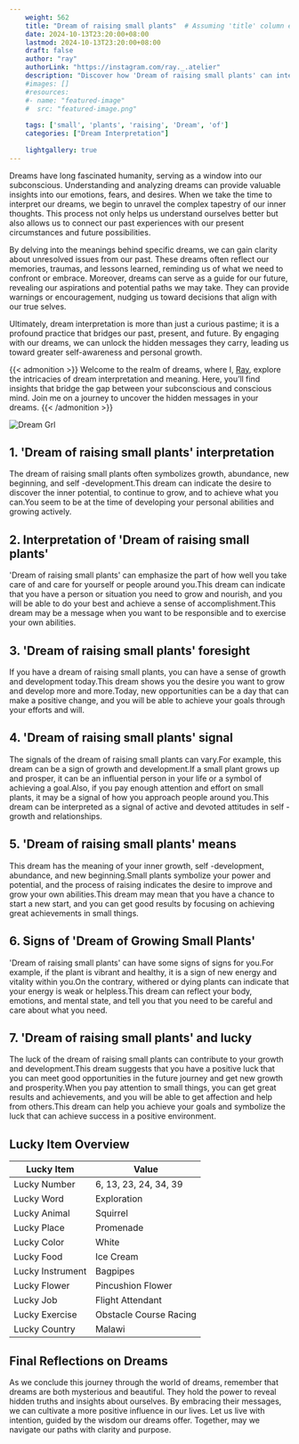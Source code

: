 ```yaml
---
    weight: 562
    title: "Dream of raising small plants"  # Assuming 'title' column exists
    date: 2024-10-13T23:20:00+08:00
    lastmod: 2024-10-13T23:20:00+08:00
    draft: false
    author: "ray"
    authorLink: "https://instagram.com/ray._.atelier"
    description: "Discover how 'Dream of raising small plants' can interpret your future and uncover its significant meanings in your life."
    #images: []
    #resources:
    #- name: "featured-image"
    #  src: "featured-image.png"
    
    tags: ['small', 'plants', 'raising', 'Dream', 'of']
    categories: ["Dream Interpretation"]
    
    lightgallery: true
---
```

    
Dreams have long fascinated humanity, serving as a window into our subconscious. Understanding and analyzing dreams can provide valuable insights into our emotions, fears, and desires. When we take the time to interpret our dreams, we begin to unravel the complex tapestry of our inner thoughts. This process not only helps us understand ourselves better but also allows us to connect our past experiences with our present circumstances and future possibilities.

By delving into the meanings behind specific dreams, we can gain clarity about unresolved issues from our past. These dreams often reflect our memories, traumas, and lessons learned, reminding us of what we need to confront or embrace. Moreover, dreams can serve as a guide for our future, revealing our aspirations and potential paths we may take. They can provide warnings or encouragement, nudging us toward decisions that align with our true selves.

Ultimately, dream interpretation is more than just a curious pastime; it is a profound practice that bridges our past, present, and future. By engaging with our dreams, we can unlock the hidden messages they carry, leading us toward greater self-awareness and personal growth.

{{< admonition >}}
Welcome to the realm of dreams, where I, [Ray](https://instagram.com/ray._.atelier), explore the intricacies of dream interpretation and meaning. Here, you’ll find insights that bridge the gap between your subconscious and conscious mind. Join me on a journey to uncover the hidden messages in your dreams.
{{< /admonition >}}

![Dream Grl](https://cdn.pixabay.com/photo/2017/11/02/03/35/gothic-2910057_1280.jpg "Dream Grl")

## 1. 'Dream of raising small plants' interpretation
The dream of raising small plants often symbolizes growth, abundance, new beginning, and self -development.This dream can indicate the desire to discover the inner potential, to continue to grow, and to achieve what you can.You seem to be at the time of developing your personal abilities and growing actively.

## 2. Interpretation of 'Dream of raising small plants'
'Dream of raising small plants' can emphasize the part of how well you take care of and care for yourself or people around you.This dream can indicate that you have a person or situation you need to grow and nourish, and you will be able to do your best and achieve a sense of accomplishment.This dream may be a message when you want to be responsible and to exercise your own abilities.

## 3. 'Dream of raising small plants' foresight
If you have a dream of raising small plants, you can have a sense of growth and development today.This dream shows you the desire you want to grow and develop more and more.Today, new opportunities can be a day that can make a positive change, and you will be able to achieve your goals through your efforts and will.

## 4. 'Dream of raising small plants' signal
The signals of the dream of raising small plants can vary.For example, this dream can be a sign of growth and development.If a small plant grows up and prosper, it can be an influential person in your life or a symbol of achieving a goal.Also, if you pay enough attention and effort on small plants, it may be a signal of how you approach people around you.This dream can be interpreted as a signal of active and devoted attitudes in self -growth and relationships.

## 5. 'Dream of raising small plants' means
This dream has the meaning of your inner growth, self -development, abundance, and new beginning.Small plants symbolize your power and potential, and the process of raising indicates the desire to improve and grow your own abilities.This dream may mean that you have a chance to start a new start, and you can get good results by focusing on achieving great achievements in small things.

## 6. Signs of 'Dream of Growing Small Plants'
'Dream of raising small plants' can have some signs of signs for you.For example, if the plant is vibrant and healthy, it is a sign of new energy and vitality within you.On the contrary, withered or dying plants can indicate that your energy is weak or helpless.This dream can reflect your body, emotions, and mental state, and tell you that you need to be careful and care about what you need.

## 7. 'Dream of raising small plants' and lucky
The luck of the dream of raising small plants can contribute to your growth and development.This dream suggests that you have a positive luck that you can meet good opportunities in the future journey and get new growth and prosperity.When you pay attention to small things, you can get great results and achievements, and you will be able to get affection and help from others.This dream can help you achieve your goals and symbolize the luck that can achieve success in a positive environment.

## Lucky Item Overview
| Lucky Item          | Value              |
|---------------|--------------------|
| Lucky Number        | 6, 13, 23, 24, 34, 39  |
| Lucky Word          | Exploration |
| Lucky Animal        | Squirrel |
| Lucky Place         | Promenade     |
| Lucky Color         | White     |
| Lucky Food          | Ice Cream      |
| Lucky Instrument    | Bagpipes |
| Lucky Flower        | Pincushion Flower    |
| Lucky Job           | Flight Attendant       |
| Lucky Exercise      | Obstacle Course Racing  |
| Lucky Country       | Malawi    |


##  Final Reflections on Dreams

As we conclude this journey through the world of dreams, remember that dreams are both mysterious and beautiful. They hold the power to reveal hidden truths and insights about ourselves. By embracing their messages, we can cultivate a more positive influence in our lives. Let us live with intention, guided by the wisdom our dreams offer. Together, may we navigate our paths with clarity and purpose.
